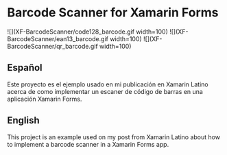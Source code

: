 # Barcode Scanner for Xamarin Forms
![](XF-BarcodeScanner/code128_barcode.gif width=100)
![](XF-BarcodeScanner/ean13_barcode.gif width=100)
![](XF-BarcodeScanner/qr_barcode.gif width=100)
## Español
Este proyecto es el ejemplo usado en mi publicación en Xamarin Latino acerca de como implementar un escaner de código de barras en una aplicación Xamarin Forms. 

## English
This project is an example used on my post from Xamarin Latino about how to implement a barcode scanner in a Xamarin Forms app.
